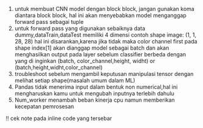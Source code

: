 1. untuk membuat CNN model dengan block block, jangan gunakan koma diantara block block, hal ini akan menyebabkan model menganggap forward pass sebagai tuple
2. untuk forward pass yang digunakan sebaiknya data dummy,dataTrain,dataTest memiliki 4 dimensi contoh shape image: (1, 1, 28, 28)
hal ini disarankan,karena jika tidak maka color channel first pada shape index[1] akan dianggap model sebagai batch dan akan menghasilkan output pada layer sebelum classifier berbeda dengan yang di inginkan (batch, color_channel,height, widht) or (batch,height,widht,color_channel)
3. troubleshoot sebelum mengambil keputusan manipulasi tensor dengan melihat setiap shape(masalah umum dalam ML)
4. Pandas tidak menerima input dalam bentuk non numerical,hal ini mengharuskan kamu untuk mengubah inputnya terlebih dahulu
5. Num_worker menambah beban kinerja cpu namun memberikan kecepatan pemrosesan






!! cek note pada inline code yang tersebar